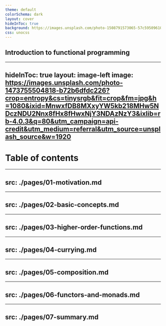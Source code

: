 ```yaml
---
theme: default
colorSchema: dark
layout: cover
hideInToc: true
background: https://images.unsplash.com/photo-1508791573065-57c595096106?crop=entropy&cs=tinysrgb&fit=crop&fm=jpg&h=1080&ixid=MnwxfDB8MXxyYW5kb218MHw5NDczNDU2Nnx8fHx8fHwxNjY3NDAzNzQ4&ixlib=rb-4.0.3&q=80&utm_campaign=api-credit&utm_medium=referral&utm_source=unsplash_source&w=1920
css: unocss
---
```


## Introduction to functional programming

<DrauuConfig/>

---
hideInToc: true
layout: image-left
image: https://images.unsplash.com/photo-1473755504818-b72b6dfdc226?crop=entropy&cs=tinysrgb&fit=crop&fm=jpg&h=1080&ixid=MnwxfDB8MXxyYW5kb218MHw5NDczNDU2Nnx8fHx8fHwxNjY3NDAzNzY3&ixlib=rb-4.0.3&q=80&utm_campaign=api-credit&utm_medium=referral&utm_source=unsplash_source&w=1920
---

# Table of contents

<Toc max-depth="1"/>


---
src: ./pages/01-motivation.md
---


---
src: ./pages/02-basic-concepts.md
---

---
src: ./pages/03-higher-order-functions.md
---

---
src: ./pages/04-currying.md
---

---
src: ./pages/05-composition.md
---

---
src: ./pages/06-functors-and-monads.md
---

---
src: ./pages/07-summary.md
---
